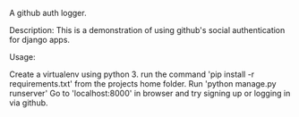 A github auth logger.

Description: This is a demonstration of using github's social authentication for django apps.

Usage:

Create a virtualenv using python 3.
run the command 'pip install -r requirements.txt' from the projects home folder.
Run 'python manage.py runserver'
Go to 'localhost:8000' in browser and try signing up or logging in via github.
